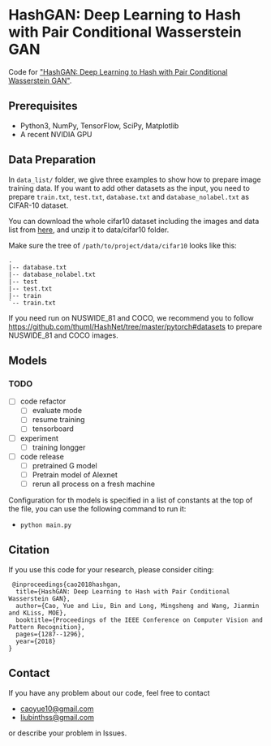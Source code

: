 HashGAN: Deep Learning to Hash with Pair Conditional Wasserstein GAN
=====================================

Code for ["HashGAN: Deep Learning to Hash with Pair Conditional Wasserstein GAN"](http://openaccess.thecvf.com/content_cvpr_2018/papers/Cao_HashGAN_Deep_Learning_CVPR_2018_paper.pdf).


## Prerequisites

- Python3, NumPy, TensorFlow, SciPy, Matplotlib
- A recent NVIDIA GPU

## Data Preparation
In `data_list/` folder, we give three examples to show how to prepare image training data. If you want to add other datasets as the input, you need to prepare `train.txt`, `test.txt`, `database.txt` and `database_nolabel.txt` as CIFAR-10 dataset.

You can download the whole cifar10 dataset including the images and data list from [here](https://github.com/thulab/DeepHash/releases/download/v0.1/cifar10.zip), and unzip it to data/cifar10 folder.

Make sure the tree of `/path/to/project/data/cifar10` looks like this:

```
.
|-- database.txt
|-- database_nolabel.txt
|-- test
|-- test.txt
|-- train
`-- train.txt
```

If you need run on NUSWIDE_81 and COCO, we recommend you to follow https://github.com/thuml/HashNet/tree/master/pytorch#datasets to prepare NUSWIDE_81 and COCO images.

## Models
### TODO

- [ ] code refactor
  - [ ] evaluate mode
  - [ ] resume training
  - [ ] tensorboard
- [ ] experiment
  - [ ] training longger
- [ ] code release
  - [ ] pretrained G model  
  - [ ] Pretrain model of Alexnet
  - [ ] rerun all process on a fresh machine

Configuration for th models is specified in a list of constants at the top of
the file, you can use the following command to run it:

- `python main.py`

## Citation
If you use this code for your research, please consider citing:
```
 @inproceedings{cao2018hashgan,
  title={HashGAN: Deep Learning to Hash with Pair Conditional Wasserstein GAN},
  author={Cao, Yue and Liu, Bin and Long, Mingsheng and Wang, Jianmin and KLiss, MOE},
  booktitle={Proceedings of the IEEE Conference on Computer Vision and Pattern Recognition},
  pages={1287--1296},
  year={2018}
}
```

## Contact
If you have any problem about our code, feel free to contact 
- caoyue10@gmail.com
- liubinthss@gmail.com

or describe your problem in Issues.
